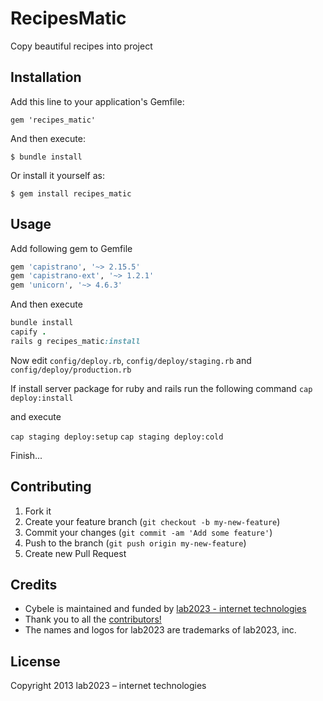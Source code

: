 # RecipesMatic

Copy beautiful recipes into project

## Installation

Add this line to your application's Gemfile:

    gem 'recipes_matic'

And then execute:

    $ bundle install

Or install it yourself as:

    $ gem install recipes_matic

## Usage

Add following gem to Gemfile

```ruby
gem 'capistrano', '~> 2.15.5'
gem 'capistrano-ext', '~> 1.2.1'
gem 'unicorn', '~> 4.6.3'
```

And then execute

```ruby
bundle install
capify .
rails g recipes_matic:install
```

Now edit `config/deploy.rb`, `config/deploy/staging.rb` and `config/deploy/production.rb`

If install server package for ruby and rails run the following command
`cap deploy:install`

and execute

`cap staging deploy:setup`
`cap staging deploy:cold`

Finish...

## Contributing

1. Fork it
2. Create your feature branch (`git checkout -b my-new-feature`)
3. Commit your changes (`git commit -am 'Add some feature'`)
4. Push to the branch (`git push origin my-new-feature`)
5. Create new Pull Request

## Credits

- Cybele is maintained and funded by [lab2023 - internet technologies](http://lab2023.com/)
- Thank you to all the [contributors!](https://github.com/kebab-project/recipes_matic/graphs/contributors)
- The names and logos for lab2023 are trademarks of lab2023, inc.

## License

Copyright 2013 lab2023 – internet technologies

